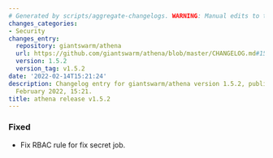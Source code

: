 ```yaml
---
# Generated by scripts/aggregate-changelogs. WARNING: Manual edits to this files will be overwritten.
changes_categories:
- Security
changes_entry:
  repository: giantswarm/athena
  url: https://github.com/giantswarm/athena/blob/master/CHANGELOG.md#152---2022-02-14
  version: 1.5.2
  version_tag: v1.5.2
date: '2022-02-14T15:21:24'
description: Changelog entry for giantswarm/athena version 1.5.2, published on 14
  February 2022, 15:21.
title: athena release v1.5.2
---
```


### Fixed
- Fix RBAC rule for fix secret job.
